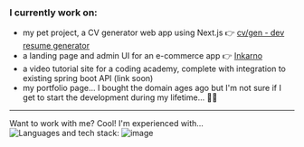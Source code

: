 ### I currently work on:
 - my pet project, a CV generator web app using Next.js 👉 [cv/gen - dev resume generator](https://cvgenerator-nextjs-hu.vercel.app/)
 - a landing page and admin UI for an e-commerce app 👉 [Inkarno](https://inkarno.art)
 - a video tutorial site for a coding academy, complete with integration to existing spring boot API (link soon)
 - my portfolio page... I bought the domain ages ago but I'm not sure if I get to start the development during my lifetime... 🫣😅
---

Want to work with me? Cool! I'm experienced with...
![Languages and tech stack:](https://github-readme-tech-stack.vercel.app/api/cards?title=Tech+stack%3A&fontFamily=FiraCode&showBorder=false&lineHeight=25&lineCount=5&gap=5&width=900&hideBg=true&hideTitle=true&bg=%230D1117&badge=%23161B22&border=%2321262D&titleColor=%2358A6FF&line1=javascript%2Cjavascript%2CF7DF1E%3Btypescript%2Ctypescript%2C3178C6%3Bhtml5%2Chtml5%2CE34F26%3Bcss3%2Ccss3%2C1572B6%3B&line2=react%2Creact%2C61DAFB%3Bnext.js%2Cnextjs%2CFFFFFF%3Btailwindcss%2Ctailwindcss%2C06B6D4%3Bradixui%2Cradix+ui%2CFFFFFF%3Bbulma%2Cbulma%2C00D1B2%3Brsuite%2Crsuite%2C5386e7%3Bframermotion%2Cframer+motion%2C0055FF%3B&line3=nestjs%2Cnestjs%2CE0234E%3Bpostgresql%2Cpostgresql%2C4169E1%3Bprisma%2Cprisma%2C1B222D%3Bfirebase%2Cfirebase%2CFFCA28%3Brestapi%2CREST+API%2CFFFFFF%3Bmicroservices%2Cmicroservices%2CFFFFFF%3Bswagger%2Cswagger%2C85EA2D%3B&line4=visualstudiocode%2Cvisual+studio+code%2C007ACC%3Bgithub%2Cgithub%2CFFFFFF%3Bnx%2Cnx%2CFFFFFF%3Bzod%2Czod%2CFFFFFF%3Bdocker%2Cdocker%2C2496ED%3Binsomnia%2Cinsomnia%2C4000BF%3B)
![image](https://github.com/user-attachments/assets/653c192f-0f37-4815-a16c-e6fb32a8d2ee)

